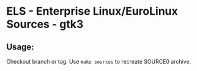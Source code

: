 # ELS - Enterprise Linux/EuroLinux Sources - gtk3
 
## Usage:
  Checkout branch or tag. Use `make sources` to recreate  SOURCE0 archive.
